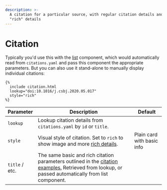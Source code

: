 ```yaml
---
description: >-
  A citation for a particular source, with regular citation details and extra
  "rich" details
---
```


# Citation

Typically you'd use this with the [list](list.md) component, which would automatically read from `citations.yaml` and pass this component the appropriate parameters. But you can also use it stand-alone to manually display individual citations:

```liquid
{%
  include citation.html
  lookup="doi:10.1016/j.csbj.2020.05.017"
  style="rich"
%}
```

| Parameter      | Description                                                                                                                                                                    | Default                    |
| -------------- | ------------------------------------------------------------------------------------------------------------------------------------------------------------------------------ | -------------------------- |
| `lookup`       | Lookup citation details from `citations.yaml` by `id` or `title`.                                                                                                              |                            |
| `style`        | Visual style of citation. Set to `rich` to show image and more [rich details](../citations.md#rich-details).                                                                   | Plain card with basic info |
| `title` / etc. | The same basic and rich citation parameters outlined in the [citation examples.](../citations.md#examples) Retrieved from lookup, or passed automatically from list component. |                            |

